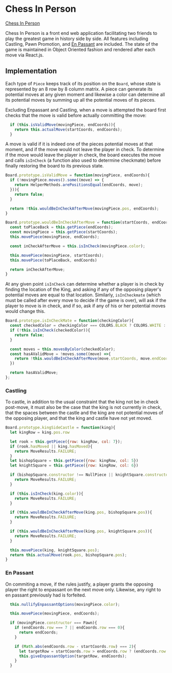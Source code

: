 # Chess In Person
[Chess In Person](https://osandoval42.github.io/local_chess/)

Chess In Person is a front end web application facilitating two friends to play the greatest game in history side by side.  All features including Castling, Pawn Promotion, and [En Passant](https://en.wikipedia.org/wiki/En_passant) are included.  The state of the game is maintained in Object Oriented fashion and rendered after each move via React.js.

## Implementation

Each type of `Piece` keeps track of its position on the `Board`, whose state is represented by an 8 row by 8 column matrix.  A piece can generate its potential moves at any given moment and likewise a color can determine all its potential moves by summing up all the potential moves of its pieces.

Excluding Enpassant and Castling, when a move is attempted the board first checks that the move is valid before actually committing the move:

```javascript
  if (this.isValidMove(movingPiece, endCoords)){
    return this.actualMove(startCoords, endCoords);
  }
```

A move is valid if it is indeed one of the pieces potential moves at that moment, and if the move would not leave the player in check.  To determine if the move would leave the player in check, the board executes the move and calls `isInCheck` (a function also used to determine checkmate) before finally restoring the board to its previous state.  

```javascript
Board.prototype.isValidMove = function(movingPiece, endCoords){
  if (!movingPiece.moves().some((move) => {
    return HelperMethods.arePositionsEqual(endCoords, move);
  })){
    return false;
  }

  return !this.wouldBeInCheckAfterMove(movingPiece.pos, endCoords);
}

Board.prototype.wouldBeInCheckAfterMove = function(startCoords, endCoords){
  const toPlaceBack = this.getPiece(endCoords);
  const movingPiece = this.getPiece(startCoords);
  this.movePiece(movingPiece, endCoords);

  const inCheckAfterMove = this.isInCheck(movingPiece.color);

  this.movePiece(movingPiece, startCoords);
  this.movePiece(toPlaceBack, endCoords)

  return inCheckAfterMove;
}
```

At any given point `isInCheck` can determine whether a player is in check by finding the location of the King, and asking if any of the opposing player's potential moves are equal to that location.  Similarly, `isInCheckmate` (which must be called after every move to decide if the game is over), will ask if the player to move is in check, and if so, ask if any of his or her potential moves would change this.

```javascript
Board.prototype.isInCheckMate = function(checkingColor){
  const checkedColor = checkingColor === COLORS.BLACK ? COLORS.WHITE : COLORS.BLACK;
  if (!this.isInCheck(checkedColor)){
    return false;
  }

  const moves = this.movesByColor(checkedColor);
  const hasAValidMove = !moves.some((move) =>{
    return !this.wouldBeInCheckAfterMove(move.startCoords, move.endCoords)
  })

  return hasAValidMove;
};
```

### Castling

To castle, in addition to the usual constraint that the king not be in check post-move, it must also be the case that the king is not currently in check, that the spaces between the castle and the king are not potential moves of the opposing player, and that the king and castle have not yet moved.

```javascript
Board.prototype.kingSideCastle = function(king){
  let kingRow = king.pos.row

  let rook = this.getPiece({row: kingRow, col: 7});
  if (rook.hasMoved || king.hasMoved){
    return MoveResults.FAILURE;
  }
  let bishopSquare = this.getPiece({row: kingRow, col: 5})
  let knightSquare = this.getPiece({row: kingRow, col: 6})

  if (bishopSquare.constructor !== NullPiece || knightSquare.constructor!== NullPiece){
    return MoveResults.FAILURE;
  }

  if (this.isInCheck(king.color)){
    return MoveResults.FAILURE;
  }

  if (this.wouldBeInCheckAfterMove(king.pos, bishopSquare.pos)){
    return MoveResults.FAILURE;
  }

  if (this.wouldBeInCheckAfterMove(king.pos, knightSquare.pos)){
    return MoveResults.FAILURE;
  }

  this.movePiece(king, knightSquare.pos);
  return this.actualMove(rook.pos, bishopSquare.pos);
}
```

### En Passant

On commiting a move, if the rules justify, a player grants the opposing player the right to enpassant on the next move only.  Likewise, any right to en passant previously had is forfeited.

```javascript
  this.nullifyEnpassantOptions(movingPiece.color);

  this.movePiece(movingPiece, endCoords);

  if (movingPiece.constructor === Pawn){
    if (endCoords.row === 7 || endCoords.row === 0){
      return endCoords;
    }

    if (Math.abs(endCoords.row - startCoords.row) === 2){
      let targetRow = startCoords.row > endCoords.row ? (endCoords.row + 1) : (startCoords.row + 1);
      this.giveEnpassantOption(targetRow, endCoords);
    }
  }
```
